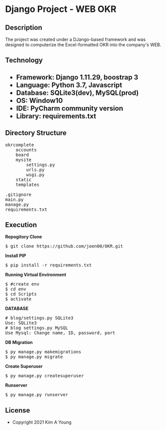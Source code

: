 <h1>Django Project - WEB OKR</h1>


<h2>Description</h2>
The project was created under a DJango-based framework and was designed to computerize the Excel-formatted OKR into the company's WEB.
<h2>Technology<h2>
<ul>
  <li>Framework: Django 1.11.29, boostrap 3
  <li>Language: Python 3.7, Javascript
  <li>Database: SQLite3(dev), MySQL(prod)
  <li>OS: Window10
  <li>IDE: PyCharm community version
  <li>Library: requirements.txt
</ul>
 <h2>Directory Structure</h2>
<pre>
okrcomplete
    accounts
    board
    mysite
        settings.py
        urls.py
        wsgi.py
    static
    templates <br>
.gitignore
main.py
manage.py
requirements.txt
</pre>
<h2>Execution</h2>
<b font-size:30px>Repogitory Clone</b>
<pre>
$ git clone https://github.com/joen00/OKR.git
</pre>
<b font-size:30px>Install PIP</b>
<pre>
$ pip install -r requirements.txt
</pre>
<b font-size:30px>Running Virtual Environment</b>
<pre>
$ #create env
$ cd env
$ cd Scripts
$ activate
</pre>
<b font-size:30px>DATABASE</b>
<pre>
# blog/settings.py SQLite3
Use: SQLite3
# blog settings.py MySQL
Use Mysql: Change name, ID, password, port
</pre>
<b font-size:30px>DB Migration</b>
<pre>
$ py manage.py makemigrations
$ py manage.py migrate
</pre>
<b font-size:30px>Create Superuser</b>
<pre>
$ py manage.py createsuperuser
</pre>
<b font-size:30px>Runserver</b>
<pre>
$ py manage.py runserver
</pre>
<h2>License</h2>
<ul>
  <li>Copyright 2021 Kim A Young
</ul>
